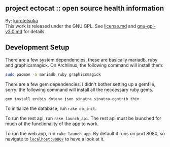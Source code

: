 ## project ectocat :: open source health information ##

By: [kurotetsuka](github.com/kurotetsuka)  
This work is released under the GNU GPL. See [license.md](license.md) and [gnu-gpl-v3.0.md](legal/gnu-gpl-v3.0.md) for details.

## Development Setup
There are a few system dependencies, these are basically mariadb, ruby and graphicsmagick. On Archlinux, the following command will install them:
```bash
sudo pacman -S mariadb ruby graphicsmagick
```

There are a few gem dependencies. I didn't bother setting up a gemfile, sorry. the following command will install all the neccessary ruby gems.
```bash
gem install erubis dotenv json sinatra sinatra-contrib thin
```

To initialize the database, run `rake db_init`.

To run the rest api, run `rake launch_api`. The rest api must be launched for much of the functionality of the app to work.

To run the web app, run `rake launch_app`. By default it runs on port 8080, so navigate to [`localhost:8080/`](http://localhost:8080/) to have a look at it.
